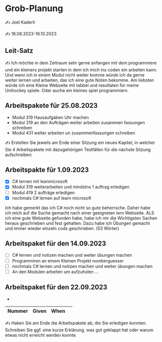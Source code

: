 # Grob-Planung

✍️ Joel Kaderli

✍️ 18.08.2023-16.10.2023

## Leit-Satz

✍️ Ich möchte in dem Zeitraum sehr gerne anfangen mit dem programmiere und ein kleiners projekt starten in dem ich mich ins coden ein arbeiten kann. Und wenn ich in einem Modul nicht weiter komme würde ich da gerne weiter lernen und arbeiten, das ich eine gute Noten bekomme. Am liebsten würde ich eine Kleine Webseite mit tabbel und resultaten für meine Unihockey spiele. Oder auche ein kleines spiel programmiern.  

## Arbeitspakete für 25.08.2023

* Modul 319 Hausaufgaben Uhr machen
* Modul 319 an den Aufträgen weiter arbeiten zusammen fassungen schreiben
* Modul 431 weiter arbeiten un zusammenfassungen schreiben 

✍️ Erstellen Sie jeweils am Ende einer Sitzung ein neues Kapitel, in welcher Sie 4 Arbeitspakete mit dazugehörigen Testfällen für die nächste Sitzung aufschreiben:
## Arbeitspakte für 1.09.2023

- [x] C# lernen mit leanmicrosoft
- [x] Modul 319 weiterarbeiten und mindstns 1 auftrag erledigen
- [ ] Modul 419 2 aufträge erledigen
- [x] nochmals C# lernen auf learn microsoft
      
Ich habe gemerkt das ich C# noch nicht so gute beherrsche. Daher habe ich mich auf die Suche gemacht nach einer geeigneten lern Webseite. ALS ich eine gute Webseite gefunden habe, habe ich mir die Wichtigsten Sachen heraus geschrieben und fest gehalten. Dazu habe ich Übungen gemacht und immer wieder einzeln cods geschrieben. (53 Wörter)
  
## Arbeitspaket für den 14.09.2023
- [ ] C# lernen und notizen machen und weiter übungen machen
- [ ] Programmiren an einem Kleinen Projekt numberguesser
- [ ] nochmals C# lernen und notizen machen und weiter übungen machen
- [ ] An den Modulen arbeiten um aufzuholen
...

## Arbeitspaket für den 22.09.2023
- 

| Nummer | Given | When |  |
|---|---|---|---|

✍️  Haken Sie am Ende die Arbeitspakete ab, die Sie erledigen konnten. Schreiben Sie ggf. eine kurze Erklärung, was gut geklappt hat oder warum etwas nicht erreicht werden konnte.
